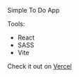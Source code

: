 Simple To Do App

Tools: 
- React
- SASS
- Vite

Check it out on [Vercel](https://react-to-do-indol.vercel.app/)
